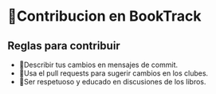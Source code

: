 # 🤝Contribucion en BookTrack

## Reglas para contribuir
- 📝Describir tus cambios en mensajes de commit.
- 📝Usa el pull requests para sugerir cambios en los clubes.
- 📝Ser respetuoso y educado en discusiones de los libros.

 
